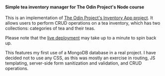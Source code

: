 #### Simple tea inventory manager for The Odin Project's Node course

This is an implementation of [The Odin Project's Inventory App project](https://www.theodinproject.com/lessons/nodejs-inventory-application). It allows users to perform CRUD operations on a tea inventory, which has two collections: categories of tea and their teas.

Please note that the [live deployment](https://inventory-app-9ktl.onrender.com/) may take up to a minute to spin back up.

This features my first use of a MongoDB database in a real project. I have decided not to use any CSS, as this was mostly an exercise in routing, JS templating, server-side form sanitization and validation, and CRUD operations.
